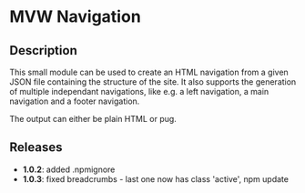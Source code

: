 # MVW Navigation
## Description
This small module can be used to create an HTML navigation from a given JSON file
containing the structure of the site. It also supports the generation of
multiple independant navigations, like e.g. a left navigation, a main navigation
and a footer navigation.

The output can either be plain HTML or pug.

## Releases
- **1.0.2**: added .npmignore
- **1.0.3**: fixed breadcrumbs - last one now has class 'active', npm update
